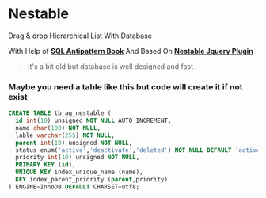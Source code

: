 # Nestable
Drag &amp; drop Hierarchical List With Database

With Help of [**SQL Antipattern Book**](https://www.amazon.com/SQL-Antipatterns-Programming-Pragmatic-Programmers/dp/1934356557) And Based On [**Nestable Jquery Plugin**](https://github.com/dbushell/Nestable) 

> it's a bit old but database is well designed and fast .

### Maybe you need a table like this but code will create it if not exist
```sql
CREATE TABLE tb_ag_nestable (
  id int(10) unsigned NOT NULL AUTO_INCREMENT,
  name char(100) NOT NULL,
  lable varchar(255) NOT NULL,
  parent int(10) unsigned NOT NULL,
  status enum('active','deactivate','deleted') NOT NULL DEFAULT 'active',
  priority int(10) unsigned NOT NULL,
  PRIMARY KEY (id),
  UNIQUE KEY index_unique_name (name),
  KEY index_parent_priority (parent,priority)
) ENGINE=InnoDB DEFAULT CHARSET=utf8;

```
